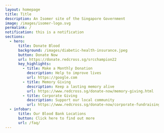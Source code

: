 ```yaml
---
layout: homepage
title: Title
description: An Isomer site of the Singapore Government
image: /images/isomer-logo.svg
permalink: /
notification: this is a notification
sections:
  - hero:
      title: Donate Blood
      background: /images/diabetic-health-insurance.jpeg
      button: Donate Now
      url: https://donate.redcross.sg/srcchampion22
      key_highlights:
        - title: Make a Monthly Donation
          description: Help to improve lives
          url: https://google.com
        - title: Memory Giving
          description: Keep a lasting memory alive
          url: https://www.redcross.sg/donate-now/memory-giving.html
        - title: Corporate Giving
          description: Support our local community
          url: https://www.redcross.sg/donate-now/corporate-fundraising.html
  - infobar:
      title: Our Blood Bank Locations
      button: Click here to find out more
      url: /faq/
---
```

